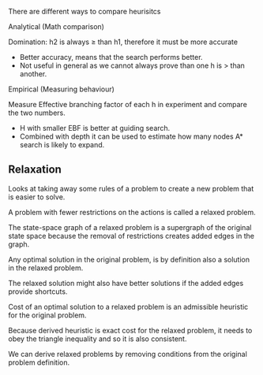 There are different ways to compare heurisitcs

Analytical (Math comparison)

Domination: h2 is always ≥ than h1, therefore it must be more accurate

- Better accuracy, means that the search performs better.
- Not useful in general as we cannot always prove than one h is > than another.

Empirical (Measuring behaviour)

Measure Effective branching factor of each h in experiment and compare the two numbers.

- H with smaller EBF is better at guiding search.
- Combined with depth it can be used to estimate how many nodes A* search is likely to expand.

## Relaxation

Looks at taking away some rules of a problem to create a new problem that is easier to solve.

A problem with fewer restrictions on the actions is called a relaxed problem.

The state-space graph of a relaxed problem is a supergraph of the original state space because the removal of restrictions creates added edges in the graph.

Any optimal solution in the original problem, is by definition also a solution in the relaxed problem.

The relaxed solution might also have better solutions if the added edges provide shortcuts.

Cost of an optimal solution to a relaxed problem is an admissible heuristic for the original problem.

Because derived heuristic is exact cost for the relaxed problem, it needs to obey the triangle inequality and so it is also consistent.

We can derive relaxed problems by removing conditions from the original problem definition.